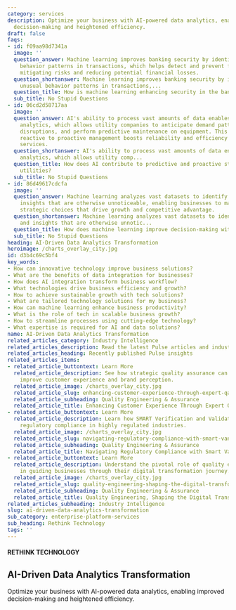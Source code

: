 ```yaml
---
category: services
description: Optimize your business with AI-powered data analytics, enabling improved
  decision-making and heightened efficiency.
draft: false
faqs:
- id: f09aa98d7341a
  image: ''
  question_answer: Machine learning improves banking security by identifying unusual
    behavior patterns in transactions, which helps detect and prevent fraud, ultimately
    mitigating risks and reducing potential financial losses.
  question_shortanswer: Machine learning improves banking security by identifying
    unusual behavior patterns in transactions,...
  question_title: How is machine learning enhancing security in the banking sector?
  sub_title: No Stupid Questions
- id: 06cd2d58717aa
  image: ''
  question_answer: AI's ability to process vast amounts of data enables predictive
    analytics, which allows utility companies to anticipate demand patterns, preempt
    disruptions, and perform predictive maintenance on equipment. This shift from
    reactive to proactive management boosts reliability and efficiency in utility
    services.
  question_shortanswer: AI's ability to process vast amounts of data enables predictive
    analytics, which allows utility comp...
  question_title: How does AI contribute to predictive and proactive strategies in
    utilities?
  sub_title: No Stupid Questions
- id: 86d49617cdcfa
  image: ''
  question_answer: Machine learning analyzes vast datasets to identify patterns and
    insights that are otherwise unnoticeable, enabling businesses to make informed,
    strategic choices that drive growth and competitive advantage.
  question_shortanswer: Machine learning analyzes vast datasets to identify patterns
    and insights that are otherwise unnotic...
  question_title: How does machine learning improve decision-making within organizations?
  sub_title: No Stupid Questions
heading: AI-Driven Data Analytics Transformation
heroimage: /charts_overlay_city.jpg
id: d3b4c69c5bf4
key_words:
- How can innovative technology improve business solutions?
- What are the benefits of data integration for businesses?
- How does AI integration transform business workflow?
- What technologies drive business efficiency and growth?
- How to achieve sustainable growth with tech solutions?
- What are tailored technology solutions for my business?
- How can machine learning enhance business productivity?
- What is the role of tech in scalable business growth?
- How to streamline processes using cutting-edge technology?
- What expertise is required for AI and data solutions?
name: AI-Driven Data Analytics Transformation
related_articles_category: Industry Intelligence
related_articles_description: Read the latest Pulse articles and industry insights.
related_articles_heading: Recently published Pulse insights
related_articles_items:
- related_article_buttontext: Learn More
  related_article_description: See how strategic quality assurance can significantly
    improve customer experience and brand perception.
  related_article_image: /charts_overlay_city.jpg
  related_article_slug: enhancing-customer-experience-through-expert-qa
  related_article_subheading: Quality Engineering & Assurance
  related_article_title: Enhancing Customer Experience Through Expert QA
- related_article_buttontext: Learn More
  related_article_description: Learn how SMART Verification and Validation streamline
    regulatory compliance in highly regulated industries.
  related_article_image: /charts_overlay_city.jpg
  related_article_slug: navigating-regulatory-compliance-with-smart-vandv
  related_article_subheading: Quality Engineering & Assurance
  related_article_title: Navigating Regulatory Compliance with Smart VandV
- related_article_buttontext: Learn More
  related_article_description: Understand the pivotal role of quality engineering
    in guiding businesses through their digital transformation journey.
  related_article_image: /charts_overlay_city.jpg
  related_article_slug: quality-engineering-shaping-the-digital-transformation
  related_article_subheading: Quality Engineering & Assurance
  related_article_title: Quality Engineering, Shaping the Digital Transformation
related_articles_subheading: Industry Intelligence
slug: ai-driven-data-analytics-transformation
sub_category: enterprise-platform-services
sub_heading: Rethink Technology
tags: ''
---
```


#### RETHINK TECHNOLOGY
## AI-Driven Data Analytics Transformation
Optimize your business with AI-powered data analytics, enabling improved decision-making and heightened efficiency.